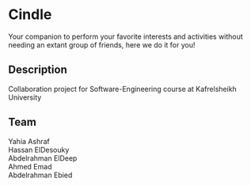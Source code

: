 # Cindle
Your companion to perform your favorite interests and activities without needing an extant group of friends, here we do it for you! 

## Description
Collaboration project for Software-Engineering course at Kafrelsheikh University


## Team
Yahia Ashraf\
	Hassan ElDesouky\
	Abdelrahman ElDeep\
	Ahmed Emad\
	Abdelrahman Ebied
